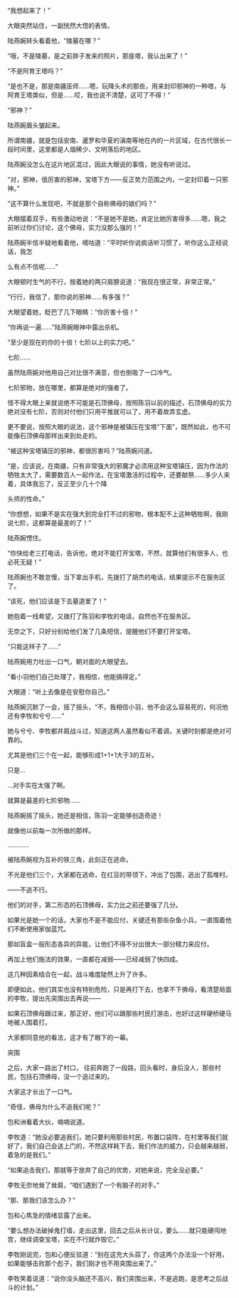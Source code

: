 “我想起来了！”

大眼突然站住，一副恍然大悟的表情。

陆燕婉转头看着他，“陵墓在哪？”

“哦，不是陵墓，是之前胖子发来的照片，那座塔，我认出来了！”

“不是阿育王塔吗？”

“是也不是，那是南疆巫师……嗯，玩降头术的那些，用来封印邪神的一种塔，与阿育王塔类似，但是……哎，我也说不清楚，这可了不得！”

“邪神？”

陆燕婉眉头皱起来。

所谓南疆，就是包括安南、暹罗和华夏的滇南等地在内的一片区域，在古代很长一段时间里，这里都是人烟稀少、文明落后的地区。

陆燕婉没怎么在这片地区混过，因此大眼说的事情，她没有听说过。

“对，邪神，很厉害的邪神，宝塔下方——反正势力范围之内，一定封印着一只邪神。”

“这不算什么发现吧，不就是那个自称佛母的娘们吗？”

大眼摆着双手，有些激动地说：“不是她不是她，肯定比她厉害得多……嗯，我之前听过你们讨论，这个佛母，实力没那么强的！”

陆燕婉半信半疑地看着他，嘀咕道：“平时听你说疯话听习惯了，听你这么正经说话，我怎

么有点不信呢……”

大眼顿时生气的不行，按着她的两只肩膀说道：“我现在很正常，非常正常。”

“行行，我信了，那你说的邪神……有多强？”

大眼望着她，眨巴了几下眼睛：“你厉害十倍！”

“你再说一遍……”陆燕婉眼神中露出杀机。

“至少是现在的你的十倍！七阶以上的实力吧。”

七阶……

虽然陆燕婉对他用自己对比很不满意，但也倒吸了一口冷气。

七阶邪物，放在哪里，都算是绝对的强者了。

怪不得大眼上来就说绝不可能是石顶佛母，按照陈羽以前的描述，石顶佛母的实力绝对没有七阶，否则对付他们只用平推就可以了，用不着故弄玄虚。

更不要说，按照大眼的说法，这个邪神是被镇压在宝塔“下面”，既然如此，也不可能像石顶佛母那样出来到处走的。

“被这种宝塔镇压的邪神，都很厉害吗？”陆燕婉问道。

“是，应该说，在南疆，只有非常强大的邪魔才必须用这种宝塔镇压，因为作法的牺牲太大了，需要数百人一起作法，在宝塔激活的过程中，还要献祭……多少人来着，具体我忘了，反正至少几十个降

头师的性命。”

“你想想，如果不是实在强大到完全打不过的邪物，根本配不上这种牺牲啊，我刚说七阶，这都算是最差的了！”

陆燕婉愣住。

“你快给老三打电话，告诉他，绝对不能打开宝塔，不然，就算他们有很多人，也必死无疑！”

陆燕婉也不敢怠慢，当下拿出手机，先拨打了胡杰的电话，结果提示不在服务区了。

“该死，他们应该是下去墓道里了！”

她抱着一线希望，又拨打了陈羽和李牧的电话，自然也不在服务区。

无奈之下，只好分别给他们发了几条短信，提醒他们不要打开宝塔。

“只能这样子了……”

陆燕婉用力吐出一口气，朝对面的大眼望去。

“看小羽他们自己处理了，我相信，他能搞得定。”

大眼道：“听上去像是在安慰你自己。”

陆燕婉沉默了一会，摇了摇头，“不，我相信小羽，他不会这么容易死的，何况他还有李牧和兮兮……”

她与兮兮、李牧都并肩战斗过，知道这两人虽然看似不着调，关键时刻都是绝对可靠的。

尤其是他们三个在一起，能够形成1+1+1大于3的互补。

只是…

…对手实在太强了啊。

就算是最差的七阶邪物……

陆燕婉摇了摇头，她还是相信，陈羽一定能够创造奇迹！

就像他以前每一次所做的那样。

…………

被陆燕婉视为互补的铁三角，此刻正在逃命。

不光是他们三个，大家都在逃命，在红豆的带领下，冲出了包围，逃出了孤堆村。

——不逃不行。

他们的对手，第二形态的石顶佛母，实力比之前还要强了几分。

如果光是她一个的话，大家也不是不能应付，关键还有那些杂鱼小兵，一直围着他们不断使用家伽蓝咒。

那如盲盒一般形态各异的异能，让他们不得不分出很大一部分精力来应付。

再加上他们施法的效果，一直都在减弱——已经减弱了快四成。

这几种因素结合在一起，战斗难度陡然上升了许多。

即便如此，他们其实也没有特别危险，只是再打下去，也拿不下佛母，看清楚局面的李牧，提出先突围出去再说——

如果石顶佛母跟过来，那正好，他们可以跟那些村民打游击，也好过这样硬桥硬马地被人围着打。

大家都同意他的看法，这才有了眼下的一幕。

突围

之后，大家一路出了村口， 往前奔跑了一段路，回头看时，身后没人，那些村民，包括石顶佛母，没一个追过来的。

大家这才长出了一口气。

“奇怪，佛母为什么不追我们呢？”

包和洲看着大伙，喃喃说道。

李牧道：“她没必要追我们，她只要利用那些村民，布置口袋阵，在村里等我们就好了，我们自己会送上门的，不然这样耗下去，我们作法的威力，只会越来越弱，着急的是我们。”

“如果追击我们，那就等于放弃了自己的优势，对她来说，完全没必要。”

李牧无奈地耸了耸肩，“咱们遇到了一个有脑子的对手。”

“那、那我们该怎么办？”

包和心焦急的情绪显露了出来。

“要么想办法破掉鬼打墙，走出这里，回去之后从长计议，要么……就只能硬闯地宫，继续调查宝塔，实在不行就炸毁它。”

李牧刚说完，包和心便反驳道：“别在这充大头蒜了，你这两个办法没一个好用，如果能够击败那个彪子，我们刚才也不用突围出来了。”

李牧笑着说道：“说你没头脑还不高兴，我们突围出来，不是逃跑，是思考之后战斗的计划。”
